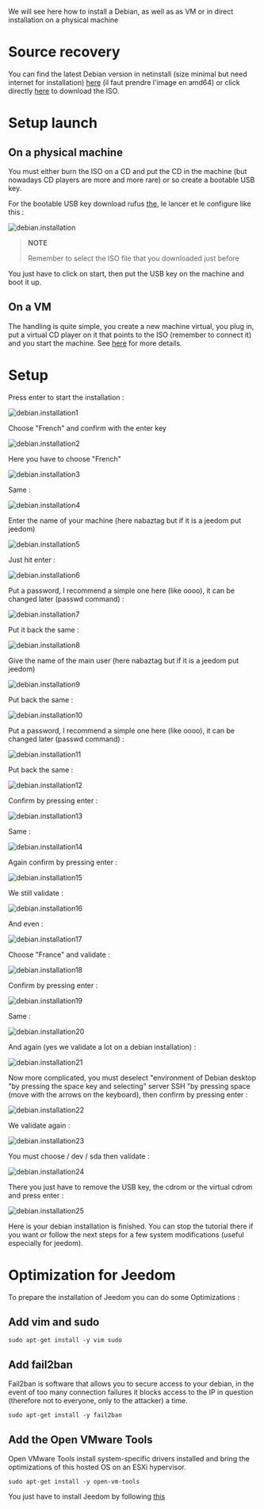We will see here how to install a Debian, as well as
as VM or in direct installation on a physical machine

Source recovery 
========================

You can find the latest Debian version in netinstall (size
minimal but need internet for installation)
[here](https://www.debian.org/CD/netinst) (il faut prendre l'image en
amd64) or click directly
[here](http://cdimage.debian.org/debian-cd/9.1.0/amd64/iso-cd/debian-9.1.0-amd64-netinst.iso)
to download the ISO.

Setup launch 
===========================

On a physical machine 
------------------------

You must either burn the ISO on a CD and put the CD in the machine
(but nowadays CD players are more and more rare) or so
create a bootable USB key.

For the bootable USB key download rufus
[the](http://rufus.akeo.ie/downloads/rufus-2.9.exe), le lancer et le
configure like this :

![debian.installation](images/debian.installation.PNG)

> **NOTE**
>
> Remember to select the ISO file that you downloaded
> just before

You just have to click on start, then put the USB key
on the machine and boot it up.

On a VM 
----------

The handling is quite simple, you create a new machine
virtual, you plug in, put a virtual CD player on it that points
to the ISO (remember to connect it) and you start the machine. See
[here](https://doc.jeedom.com/en_US/howto/doc-howto-vmware.creer_une_vm.html)
for more details.

Setup 
============

Press enter to start the installation :

![debian.installation1](images/debian.installation1.PNG)

Choose "French" and confirm with the enter key

![debian.installation2](images/debian.installation2.PNG)

Here you have to choose "French"

![debian.installation3](images/debian.installation3.PNG)

Same :

![debian.installation4](images/debian.installation4.PNG)

Enter the name of your machine (here nabaztag but if it is a jeedom
put jeedom)

![debian.installation5](images/debian.installation5.PNG)

Just hit enter :

![debian.installation6](images/debian.installation6.PNG)

Put a password, I recommend a simple one here (like oooo),
it can be changed later (passwd command) :

![debian.installation7](images/debian.installation7.PNG)

Put it back the same :

![debian.installation8](images/debian.installation8.PNG)

Give the name of the main user (here nabaztag but if it is a
jeedom put jeedom)

![debian.installation9](images/debian.installation9.PNG)

Put back the same :

![debian.installation10](images/debian.installation10.PNG)

Put a password, I recommend a simple one here (like oooo),
it can be changed later (passwd command) :

![debian.installation11](images/debian.installation11.PNG)

Put back the same :

![debian.installation12](images/debian.installation12.PNG)

Confirm by pressing enter :

![debian.installation13](images/debian.installation13.PNG)

Same :

![debian.installation14](images/debian.installation14.PNG)

Again confirm by pressing enter :

![debian.installation15](images/debian.installation15.PNG)

We still validate :

![debian.installation16](images/debian.installation16.PNG)

And even :

![debian.installation17](images/debian.installation17.PNG)

Choose "France" and validate :

![debian.installation18](images/debian.installation18.PNG)

Confirm by pressing enter :

![debian.installation19](images/debian.installation19.PNG)

Same :

![debian.installation20](images/debian.installation20.PNG)

And again (yes we validate a lot on a debian installation) :

![debian.installation21](images/debian.installation21.PNG)

Now more complicated, you must deselect "environment of
Debian desktop "by pressing the space key and selecting" server
SSH "by pressing space (move with the arrows on the
keyboard), then confirm by pressing enter :

![debian.installation22](images/debian.installation22.PNG)

We validate again :

![debian.installation23](images/debian.installation23.PNG)

You must choose / dev / sda then validate :

![debian.installation24](images/debian.installation24.PNG)

There you just have to remove the USB key, the cdrom or the virtual cdrom
and press enter :

![debian.installation25](images/debian.installation25.PNG)

Here is your debian installation is finished. You can stop the
tutorial there if you want or follow the next steps for a few
system modifications (useful especially for jeedom).

Optimization for Jeedom 
========================

To prepare the installation of Jeedom you can do some
Optimizations :

Add vim and sudo 
-------------------

    sudo apt-get install -y vim sudo

Add fail2ban 
----------------

Fail2ban is software that allows you to secure access to your debian,
in the event of too many connection failures it blocks access to
the IP in question (therefore not to everyone, only to the attacker) a
time.

    sudo apt-get install -y fail2ban

Add the Open VMware Tools 
-----------------------------

Open VMware Tools install system-specific drivers
installed and bring the optimizations of this hosted OS
on an ESXi hypervisor.

    sudo apt-get install -y open-vm-tools

You just have to install Jeedom by following
[this](https://doc.jeedom.com/en_US/installation/index#tocAnchor-1-27)
